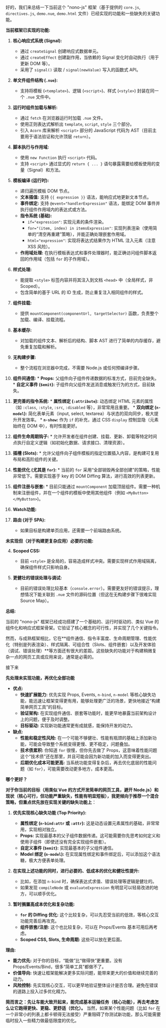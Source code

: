 好的，我们来总结一下当前这个 "nono-js" 框架（基于提供的 `core.js`, `directives.js`, `demo.nue`, `demo.html` 文件）已经实现的功能和一些缺失的关键功能。

**当前框架已实现的功能:**

1.  **核心响应式系统 (Signal):**
    *   通过 `createSignal` 创建响应式数据单元。
    *   通过 `createEffect` 创建副作用，当依赖的 Signal 变化时自动执行（用于更新 DOM 等）。
    *   采用了 `signal()` 读取 / `signal(newValue)` 写入的函数式 API。

2.  **单文件组件结构 (`.nue`):**
    *   支持将模板 (`<template>`)、逻辑 (`<script>`)、样式 (`<style>`) 封装在同一个 `.nue` 文件中。

3.  **运行时组件加载与解析:**
    *   通过 `fetch` 在浏览器运行时加载 `.nue` 文件。
    *   使用正则表达式解析出 `template`, `script`, `style` 三个部分。
    *   引入 `Acorn` 库来解析 `<script>` 部分的 JavaScript 代码为 AST（目前主要用于语法验证和允许顶层 `return`）。

4.  **脚本执行与作用域:**
    *   使用 `new Function` 执行 `<script>` 代码。
    *   支持 `<script>` 通过显式的 `return { ... }` 语句暴露需要给模板使用的变量（Signal）和方法。

5.  **模板编译 (运行时):**
    *   递归遍历模板 DOM 节点。
    *   **文本插值:** 支持 `{{ expression }}` 语法，能响应式地更新文本节点。
    *   **事件绑定:** 支持 `@event="handlerExpression"` 语法，能绑定 DOM 事件并执行组件作用域内的表达式或方法。
    *   **指令系统 (基础):**
        *   `if="expression"`: 实现元素的条件渲染。
        *   `for="(item, index) in itemsExpression"`: 实现列表渲染（使用简单的“清空再重建”策略），并能正确处理嵌套作用域。
        *   `html="expression"`: 实现将表达式结果作为 HTML 注入元素（注意 XSS 风险）。
    *   **作用域处理:** 在执行模板表达式和事件处理器时，能正确访问组件脚本返回的作用域（包括 `for` 的子作用域）。

6.  **样式处理:**
    *   能提取 `<style>` 标签内容并将其注入到文档 `<head>` 中（全局样式，非 Scoped）。
    *   包含简单的基于 URL 的 ID 生成，防止重复注入相同组件的样式。

7.  **组件挂载:**
    *   提供 `mountComponent(componentUrl, targetSelector)` 函数，负责整个加载、编译、挂载流程。

8.  **基本缓存:**
    *   对加载的组件文本、解析后的结构、脚本 AST 进行了简单的内存缓存，避免重复加载和解析。

9.  **无构建步骤:**
    *   整个流程在浏览器中完成，不需要 Node.js 或任何预编译步骤。

10.  **组件间通信:**
    *   **Props:** 父组件向子组件传递数据的标准方式，目前完全缺失。
    *   **自定义事件 (`$emit`):** 子组件向父组件发送消息或触发行为的方式，目前缺失。

11.  **更完善的指令系统:**
    *   **属性绑定 (`:attribute`):** 动态绑定 HTML 元素的属性（如 `:class`, `:style`, `:src`, `:disabled` 等），非常常用且重要。
    *   **双向绑定 (`n-model`):** 简化表单元素（input, select, textarea）与状态的双向同步，极大提升开发效率。
    *   **`n-show`:** 作为 `if` 的补充，通过 CSS `display` 控制显隐（元素始终在 DOM 中），有时性能更好。

12.  **组件生命周期钩子:**
    *   允许开发者在组件创建、挂载、更新、卸载等特定时间点执行自定义逻辑（如初始化数据、请求接口、清理资源）。

13.  **插槽 (Slots):**
    *   允许父组件向子组件模板的指定位置插入内容，是构建可复用布局和高阶组件的关键。

14.  **性能优化 (尤其是 `for`):**
    *   当前的 `for` 采用“全部销毁再全部创建”的策略，性能非常低下。需要实现基于 key 的 DOM Diffing 算法，进行高效的列表更新。

15.  **组件注册与嵌套:**
    *   目前只能通过 `mountComponent` 加载顶层组件。需要一种机制来注册组件，并在一个组件的模板中使用其他组件（例如 `<MyButton></MyButton>`)。

16.  **Watch功能:**

17. **路由 (对于 SPA):**
    *   如果目标是构建单页应用，还需要一个前端路由系统。

**未实现但（对于构建更复杂应用）必要的功能:**

4.  **Scoped CSS:**
    *   目前 `<style>` 是全局的，容易造成样式冲突。需要实现样式作用域隔离，确保组件样式只影响自身。

8.  **更健壮的错误处理与调试:**
    *   目前的错误处理比较基本（`console.error`）。需要更友好的错误提示，理想情况下能关联到 `.nue` 文件的源码位置（但这在无构建步骤下很难实现 Source Map）。

**总结:**

当前的 "nono-js" 框架已经成功搭建了一个基础的、运行时驱动的、类似 Vue 的组件化和响应式框架骨架。它验证了核心概念的可行性，并实现了几个关键指令。

然而，与成熟框架相比，它在**组件通信、指令丰富度、生命周期管理、性能优化（特别是列表渲染）、样式隔离、可组合性（Slots、组件嵌套）以及开发体验（调试、错误处理）**等方面还有很大的差距。这些缺失的功能对于构建稍微复杂一点的网页工具或应用来说，通常是必需的。


接下来

**先处理未实现功能，再优化全部功能**

*   **优点:**
    *   **快速扩展能力:** 优先实现 Props, Events, `n-bind`, `n-model` 等核心缺失功能，能迅速让框架变得更有用，能够处理更广泛的场景，更快地接近“构建简单网页工具”的目标。
    *   **验证架构:** 在实现组件通信、嵌套等功能时，能更早地暴露当前架构设计上的问题，便于及时调整。
    *   **目标驱动:** 实现新功能通常更有成就感，能保持开发的动力。
*   **缺点:**
    *   **性能和稳定性风险:** 在一个可能不够健壮、性能有瓶颈的基础上添加新功能，可能会导致整个系统变得更慢、更不稳定，问题叠加。
    *   **技术债累积:** 你知道 `for` 很慢，但你先去做了 Props，这意味着性能问题这个“技术债”还在那里，并且可能会因为新功能的加入而变得更突出。
    *   **后期优化成本可能更高:** 当系统功能变得复杂后，再去优化底层的性能问题（如 `for`），可能需要改动更多地方，成本更高。

**哪个更好？**

**对于你当前的目标（用类似 Vue 的方式开发简单的网页工具，避开 Node.js）和现状（核心可行，但功能严重缺失，性能有明显短板），我更倾向于推荐一个混合策略，但重点优先放在实现关键的缺失功能上**：

1.  **优先实现核心缺失功能 (Top Priority):**
    *   **属性绑定 (`n-bind:attr` 或 `:attr`):** 这是动态设置元素属性的基础，非常常用，实现相对独立。
    *   **Props:** 实现最基本的父子组件数据传递。这可能需要你先思考如何定义和使用子组件（即使还没有完全实现组件嵌套）。
    *   **自定义事件 (`$emit`):** 实现最基本的子父组件通信。
    *   **Model 绑定 (`n-model`):** 在实现属性绑定和事件绑定后，可以添加这个语法糖，极大方便表单处理。

2.  **在实现上述功能的同时，进行必要的、低成本的优化和健壮性提升:**
    *   比如，在添加 `n-bind` 时，确保表达式求值、错误处理等逻辑是健壮的。
    *   如果发现 `compileNode` 或 `evaluateExpression` 有明显可以轻易改进的地方，可以顺手优化。

3.  **暂时搁置高成本优化和复杂功能:**
    *   **`for` 的 Diffing 优化:** 这个比较复杂，可以先忍受当前的低效，等核心交互功能完善后再攻克。
    *   **组件嵌套/注册:** 这个也比较复杂，可以在 Props/Events 基本可用后再考虑。
    *   **Scoped CSS, Slots, 生命周期:** 这些可以放在更后面。

**理由:**

*   **能力优先:** 对于你的目标，“能做”比“做得快”更重要。没有 Props/Events/Bind，很多“简单工具”都做不了。
*   **价值导向:** 快速让框架能解决更多实际问题，能带来更大的价值和继续完善的动力。
*   **风险控制:** 先实现核心交互，可以更早地验证整体设计是否合理。避免在错误的道路上投入过多优化精力。

**简而言之：先让车能大致开起来，能完成基本运输任务（核心功能），再去考虑怎么让它跑得更快、更稳、更舒适（优化）。** 当然，如果某个性能问题（比如 `for` 在一个非常小的列表上都卡顿得无法接受）严重阻碍了你测试新功能，那么可能需要临时投入一些精力做最低限度的优化。